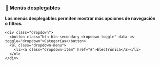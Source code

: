 ### **🔽 Menús desplegables**

**Los menús desplegables permiten mostrar más opciones de navegación o filtros.**

```
<div class="dropdown">
  <button class="btn btn-secondary dropdown-toggle" data-bs-toggle="dropdown">Categorías</button>
  <ul class="dropdown-menu">
    <li><a class="dropdown-item" href="#">Electrónica</a></li>
  </ul>
</div>
```